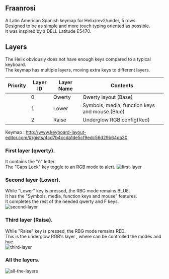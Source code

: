 ## Fraanrosi
A Latin American Spanish keymap for Helix/rev2/under, 5 rows.   
Designed to be as simple and more touch typing oriented as possible.    
It was inspired by a DELL Latitude E5470.

## Layers

The Helix obviously does not have enough keys compared to a typical keyboard.  
The keymap has multiple layers, moving extra keys to different layers.

|Priority|Layer ID|Layer Name|Contents|
| ---- | ---- | --- | --- |
||0|Qwerty|Qwerty layout (Base)|
||1|Lower|Symbols, media, function keys and mouse.(Blue)|
||2|Raise|Underglow RGB config(Red)|

Keymap : http://www.keyboard-layout-editor.com/#/gists/4cd7b4ccda1de5cf9edc56d29b64da30
### First layer (qwerty).

It contains the "ñ" letter.         
The "Caps Lock" key toggle to an RGB mode to alert. 
![first-layer](https://i.imgur.com/BaVDVdB.png)
### Second layer (Lower).

While "Lower" key is pressed, the RBG mode remains BLUE.           
It has the "Symbols, media, function keys and mouse" features.              
It completes the rest of the needed qwerty and F keys.              
![second-layer](https://i.imgur.com/HbDVTfp.png)
### Third layer (Raise).

While "Raise" key is pressed, the RBG mode remains RED.             
This is the underglow RGB's layer , where can be controlled the modes and hue.          
![third-layer](https://i.imgur.com/IlZuDL7.png)
### All the layers.
 ![all-the-layers](https://i.imgur.com/8h9UB6a.png)
 
 <!---![Keyboard](https://i.imgur.com/Onwmsss.png) -->
 

